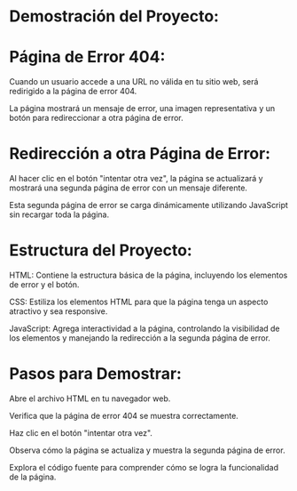 # Demostración del Proyecto:

# Página de Error 404:
Cuando un usuario accede a una URL no válida en tu sitio web, será redirigido a la página de error 404.

La página mostrará un mensaje de error, una imagen representativa y un botón para redireccionar a otra página de error.

# Redirección a otra Página de Error:
Al hacer clic en el botón "intentar otra vez", la página se actualizará y mostrará una segunda página de error con un mensaje diferente.

Esta segunda página de error se carga dinámicamente utilizando JavaScript sin recargar toda la página.

# Estructura del Proyecto:
HTML: Contiene la estructura básica de la página, incluyendo los elementos de error y el botón.

CSS: Estiliza los elementos HTML para que la página tenga un aspecto atractivo y sea responsive.

JavaScript: Agrega interactividad a la página, controlando la visibilidad de los elementos y manejando la redirección a la segunda página de error.

# Pasos para Demostrar:
Abre el archivo HTML en tu navegador web.

Verifica que la página de error 404 se muestra correctamente.

Haz clic en el botón "intentar otra vez".

Observa cómo la página se actualiza y muestra la segunda página de error.

Explora el código fuente para comprender cómo se logra la funcionalidad de la página.

